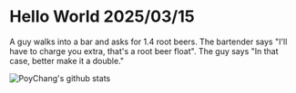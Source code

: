 # Hello World 2025/03/15

A guy walks into a bar and asks for 1.4 root beers.
The bartender says "I'll have to charge you extra, that's a root beer float".
The guy says "In that case, better make it a double."

![PoyChang's github stats](https://github-readme-stats.vercel.app/api?username=poychang&show_icons=true&theme=dracula)

